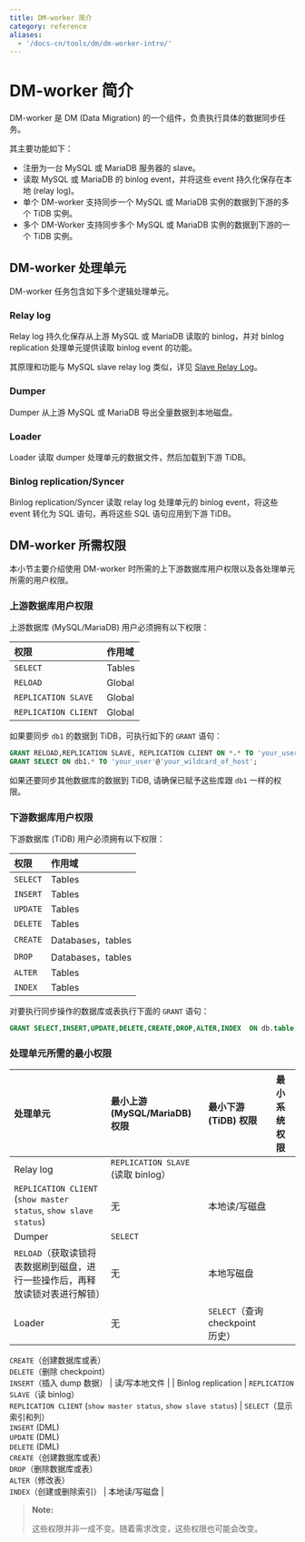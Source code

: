 ```yaml
---
title: DM-worker 简介
category: reference
aliases:
  - '/docs-cn/tools/dm/dm-worker-intro/'
---
```


# DM-worker 简介

DM-worker 是 DM (Data Migration) 的一个组件，负责执行具体的数据同步任务。

其主要功能如下：

- 注册为一台 MySQL 或 MariaDB 服务器的 slave。
- 读取 MySQL 或 MariaDB 的 binlog event，并将这些 event 持久化保存在本地 (relay log)。
- 单个 DM-worker 支持同步一个 MySQL 或 MariaDB 实例的数据到下游的多个 TiDB 实例。
- 多个 DM-Worker 支持同步多个 MySQL 或 MariaDB 实例的数据到下游的一个 TiDB 实例。

## DM-worker 处理单元

DM-worker 任务包含如下多个逻辑处理单元。

### Relay log

Relay log 持久化保存从上游 MySQL 或 MariaDB 读取的 binlog，并对 binlog replication 处理单元提供读取 binlog event 的功能。

其原理和功能与 MySQL slave relay log 类似，详见 [Slave Relay Log](https://dev.mysql.com/doc/refman/5.7/en/slave-logs-relaylog.html)。

### Dumper

Dumper 从上游 MySQL 或 MariaDB 导出全量数据到本地磁盘。

### Loader

Loader 读取 dumper 处理单元的数据文件，然后加载到下游 TiDB。

### Binlog replication/Syncer

Binlog replication/Syncer 读取 relay log 处理单元的 binlog event，将这些 event 转化为 SQL 语句，再将这些 SQL 语句应用到下游 TiDB。

## DM-worker 所需权限

本小节主要介绍使用 DM-worker 时所需的上下游数据库用户权限以及各处理单元所需的用户权限。

### 上游数据库用户权限

上游数据库 (MySQL/MariaDB) 用户必须拥有以下权限：

| 权限                   | 作用域    |
|:-------------------- |:------ |
| `SELECT`             | Tables |
| `RELOAD`             | Global |
| `REPLICATION SLAVE`  | Global |
| `REPLICATION CLIENT` | Global |


如果要同步 `db1` 的数据到 TiDB，可执行如下的 `GRANT` 语句：

```sql
GRANT RELOAD,REPLICATION SLAVE, REPLICATION CLIENT ON *.* TO 'your_user'@'your_wildcard_of_host'
GRANT SELECT ON db1.* TO 'your_user'@'your_wildcard_of_host';
```

如果还要同步其他数据库的数据到 TiDB, 请确保已赋予这些库跟 `db1` 一样的权限。

### 下游数据库用户权限

下游数据库 (TiDB) 用户必须拥有以下权限：

| 权限       | 作用域              |
|:-------- |:---------------- |
| `SELECT` | Tables           |
| `INSERT` | Tables           |
| `UPDATE` | Tables           |
| `DELETE` | Tables           |
| `CREATE` | Databases，tables |
| `DROP`   | Databases，tables |
| `ALTER`  | Tables           |
| `INDEX`  | Tables           |


对要执行同步操作的数据库或表执行下面的 `GRANT` 语句：

```sql
GRANT SELECT,INSERT,UPDATE,DELETE,CREATE,DROP,ALTER,INDEX  ON db.table TO 'your_user'@'your_wildcard_of_host';
```

### 处理单元所需的最小权限

| 处理单元               | 最小上游 (MySQL/MariaDB) 权限                                                                            | 最小下游 (TiDB) 权限                                                                                                                              | 最小系统权限  |
|:------------------ |:-------------------------------------------------------------------------------------------------- |:------------------------------------------------------------------------------------------------------------------------------------------- |:------- |
| Relay log          | `REPLICATION SLAVE` (读取 binlog）  
`REPLICATION CLIENT` (`show master status`, `show slave status`) | 无                                                                                                                                           | 本地读/写磁盘 |
| Dumper             | `SELECT`  
`RELOAD`（获取读锁将表数据刷到磁盘，进行一些操作后，再释放读锁对表进行解锁）                                              | 无                                                                                                                                           | 本地写磁盘   |
| Loader             | 无                                                                                                  | `SELECT`（查询 checkpoint 历史）  
`CREATE`（创建数据库或表）  
`DELETE`（删除 checkpoint）  
`INSERT`（插入 dump 数据）                                             | 读/写本地文件 |
| Binlog replication | `REPLICATION SLAVE`（读 binlog）  
`REPLICATION CLIENT` (`show master status`, `show slave status`)   | `SELECT`（显示索引和列）  
`INSERT` (DML)  
`UPDATE` (DML)  
`DELETE` (DML)  
`CREATE`（创建数据库或表）  
`DROP`（删除数据库或表）  
`ALTER`（修改表）  
`INDEX`（创建或删除索引） | 本地读/写磁盘 |


> **Note:**
> 
> 这些权限并非一成不变。随着需求改变，这些权限也可能会改变。